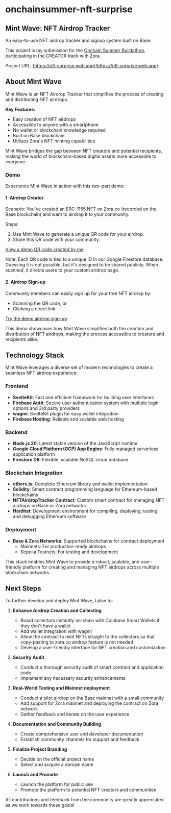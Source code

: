 # onchainsummer-nft-surprise

## Mint Wave: NFT Airdrop Tracker

An easy-to-use NFT airdrop tracker and signup system built on Base.

This project is my submission for the [Onchain Summer Buildathon](https://www.base.org/onchainsummer), participating in the CREATOR track with Zora.

Project URL: [https://nft-surprise.web.app](https://nft-surprise.web.app)

## About Mint Wave

Mint Wave is an NFT Airdrop Tracker that simplifies the process of creating and distributing NFT airdrops.

**Key Features:**
- Easy creation of NFT airdrops
- Accessible to anyone with a smartphone
- No wallet or blockchain knowledge required
- Built on Base blockchain
- Utilizes Zora's NFT minting capabilities

Mint Wave bridges the gap between NFT creators and potential recipients, making the world of blockchain-based digital assets more accessible to everyone.

### Demo

Experience Mint Wave in action with this two-part demo:

#### 1. Airdrop Creator

Scenario: You've created an ERC-1155 NFT on Zora.co (recorded on the Base blockchain) and want to airdrop it to your community.

Steps:
1. Use Mint Wave to generate a unique QR code for your airdrop.
2. Share this QR code with your community.

[View a demo QR code created by me](https://nft-surprise.web.app/qr/?id=2g9qj6qG6eAa9CXlKk5K)

Note: Each QR code is tied to a unique ID in our Google Firestore database. Guessing it is not possible, but it's designed to be shared publicly. When scanned, it directs users to your custom airdrop page.

#### 2. Airdrop Sign-up

Community members can easily sign up for your free NFT airdrop by:
- Scanning the QR code, or
- Clicking a direct link

[Try the demo airdrop sign-up](https://nft-surprise.web.app/claim/?id=2g9qj6qG6eAa9CXlKk5K)

This demo showcases how Mint Wave simplifies both the creation and distribution of NFT airdrops, making the process accessible to creators and recipients alike.


## Technology Stack

Mint Wave leverages a diverse set of modern technologies to create a seamless NFT airdrop experience:

### Frontend
- **SvelteKit**: Fast and efficient framework for building user interfaces
- **Firebase Auth**: Secure user authentication system with multiple login options and 3rd party providers
- **wagmi**: SvelteKit plugin for easy wallet integration
- **Firebase Hosting**: Reliable and scalable web hosting

### Backend
- **Node.js 20**: Latest stable version of the JavaScript runtime
- **Google Cloud Platform (GCP) App Engine**: Fully managed serverless application platform
- **Firestore DB**: Flexible, scalable NoSQL cloud database

### Blockchain Integration
- **ethers.js**: Complete Ethereum library and wallet implementation
- **Solidity**: Smart contract programming language for Ethereum-based blockchains
- **NFTAirdropTracker Contract**: Custom smart contract for managing NFT airdrops on Base or Zora networks
- **Hardhat**: Development environment for compiling, deploying, testing, and debugging Ethereum software

### Deployment
- **Base & Zora Networks**: Supported blockchains for contract deployment
  - Mainnets: For production-ready airdrops
  - Sepolia Testnets: For testing and development

This stack enables Mint Wave to provide a robust, scalable, and user-friendly platform for creating and managing NFT airdrops across multiple blockchain networks.

## Next Steps

To further develop and deploy Mint Wave, I plan to:

1. **Enhance Airdrop Creation and Collecting**
   - Board collectors instantly on-chain with Coinbase Smart Wallets if they don't have a wallet
   - Add wallet integration with wagmi
   - Allow the contract to mint NFTs straight to the collectors so that copy-pasting to zora.co airdrop feature is not needed
   - Develop a user-friendly interface for NFT creation and customization

2. **Security Audit**
   - Conduct a thorough security audit of smart contract and application code
   - Implement any necessary security enhancements

3. **Real-World Testing and Mainnet deployment**
   - Conduct a pilot airdrop on the Base mainnet with a small community
   - Add support for Zora mainnet and deploying the contract on Zora network
   - Gather feedback and iterate on the user experience

4. **Documentation and Community Building**
   - Create comprehensive user and developer documentation
   - Establish community channels for support and feedback

5. **Finalize Project Branding**
   - Decide on the official project name
   - Select and acquire a domain name

6. **Launch and Promote**
    - Launch the platform for public use
    - Promote the platform to potential NFT creators and communities


All contributions and feedback from the community are greatly appreciated as we work towards these goals!

